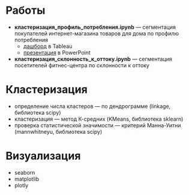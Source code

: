 # Работы
 * **кластеризация_профиль_потребления.ipynb** — сегментация покупателей интернет-магазина товаров для дома по профилю потребления
   + [дашборд](https://public.tableau.com/views/__16318899266440/sheet2?:language=en-US&:display_count=n&:origin=viz_share_link) в Tableau
   + [презентация](https://drive.google.com/file/d/1BsIhczYmvlCiKUxFA4mB3Tdsv2yl1tP8/view?usp=sharing) в PowerPoint
 * **кластеризация_склонность_к_оттоку.ipynb** — сегментация посетителей фитнес-центра по склонности к оттоку

# Кластеризация
 * определение числа кластеров — по дендрограмме (linkage, библиотека scipy)
 * кластеризация — метод К-средних (KMeans, библиотека sklearn)
 * проверка статистической значимости — критерий Манна-Уитни (mannwhitneyu, библиотека scipy)

# Визуализация
 * seaborn
 * matplotlib
 * plotly
